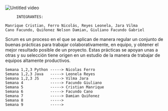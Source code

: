 
![Untitled video](https://github.com/CodeSystem2022/WorkBots_Tercer_Semestre/assets/112594803/bc9e46f5-708e-44dc-bf46-e39baf338ff2)


         INTEGRANTES:
                                                                   
    Manrique Cristian, Ferro Nicolás, Reyes Leonela, Jara Vilma
    Cano Facundo, Quiñonez Nelson Damian, Giuliano Facundo Gabriel
                                                                   
Scrum es un proceso en el que se aplican de manera regular un conjunto de buenas prácticas para trabajar colaborativamente, en equipo, y obtener el mejor resultado posible de un proyecto. Estas prácticas se apoyan unas a otras y su selección tiene origen en un estudio de la manera de trabajar de equipos altamente productivos.

    Semana 1,2,3 Python -----> Nicolas Ferro
    Semana 1,2,3 Java   -----> Leonela Reyes
    Semana 1,2,3 JS     -----> Vilma Jara
    Semana 4            -----> Facundo Giuliano
    Semana 5            -----> Cristian Manrique
    Semana 6            -----> Facundo Cano
    Semana 7            -----> Damian Quiñonez
    Semana 8            -----> 
    Semana 9            ----->
    
